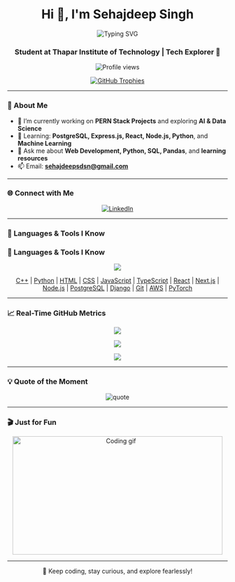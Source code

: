 <h1 align="center">Hi 👋, I'm Sehajdeep Singh</h1>

<p align="center">
  <img src="https://readme-typing-svg.herokuapp.com?font=Fira+Code&duration=4000&pause=1500&center=true&vCenter=true&multiline=true&width=700&height=100&lines=Web+Developer+%7C+Data+Science+Enthusiast;AI+Explorer+%7C+Machine+Learning+Learner;Lifelong+Learner+%F0%9F%93%9A+%7C+Tech+Enthusiast+%F0%9F%94%A5" alt="Typing SVG" />
</p>

<h3 align="center">Student at Thapar Institute of Technology | Tech Explorer 🚀</h3>

<p align="center">
  <img src="https://komarev.com/ghpvc/?username=sehajdeepsingh95&label=Profile%20views&color=0e75b6&style=flat" alt="Profile views" />
</p>

<p align="center">
  <a href="https://github.com/ryo-ma/github-profile-trophy">
    <img src="https://github-profile-trophy.vercel.app/?username=sehajdeepsingh95&theme=algolia&no-bg=true&no-frame=true&margin-w=10" alt="GitHub Trophies" />
  </a>
</p>

---

### 🧠 About Me

- 🔭 I’m currently working on **PERN Stack Projects** and exploring **AI & Data Science**
- 🌱 Learning: **PostgreSQL, Express.js, React, Node.js, Python**, and **Machine Learning**
- 💬 Ask me about **Web Development, Python, SQL, Pandas**, and **learning resources**
- 📫 Email: **sehajdeepsdsn@gmail.com**

---

### 🌐 Connect with Me

<p align="center">
  <a href="https://linkedin.com/in/sehajdeep-singh-75b50b309" target="_blank">
    <img src="https://img.shields.io/badge/LinkedIn-blue?logo=linkedin&style=for-the-badge" alt="LinkedIn" />
  </a>
</p>

---

### 🧰 Languages & Tools I Know

### 🧰 Languages & Tools I Know

<p align="center">
  <img src="https://skillicons.dev/icons?i=cpp,python,html,css,js,ts,react,nextjs,nodejs,postgres,django,git,aws,pytorch" />
</p>

<p align="center">
  <a href="https://cplusplus.com/" target="_blank" rel="noopener noreferrer">C++</a> |
  <a href="https://www.python.org/" target="_blank" rel="noopener noreferrer">Python</a> |
  <a href="https://developer.mozilla.org/en-US/docs/Web/HTML" target="_blank" rel="noopener noreferrer">HTML</a> |
  <a href="https://developer.mozilla.org/en-US/docs/Web/CSS" target="_blank" rel="noopener noreferrer">CSS</a> |
  <a href="https://developer.mozilla.org/en-US/docs/Web/JavaScript" target="_blank" rel="noopener noreferrer">JavaScript</a> |
  <a href="https://www.typescriptlang.org/" target="_blank" rel="noopener noreferrer">TypeScript</a> |
  <a href="https://react.dev/" target="_blank" rel="noopener noreferrer">React</a> |
  <a href="https://nextjs.org/" target="_blank" rel="noopener noreferrer">Next.js</a> |
  <a href="https://nodejs.org/" target="_blank" rel="noopener noreferrer">Node.js</a> |
  <a href="https://www.postgresql.org/" target="_blank" rel="noopener noreferrer">PostgreSQL</a> |
  <a href="https://www.djangoproject.com/" target="_blank" rel="noopener noreferrer">Django</a> |
  <a href="https://git-scm.com/" target="_blank" rel="noopener noreferrer">Git</a> |
  <a href="https://aws.amazon.com/" target="_blank" rel="noopener noreferrer">AWS</a> |
  <a href="https://pytorch.org/" target="_blank" rel="noopener noreferrer">PyTorch</a>
</p>


---

### 📈 Real-Time GitHub Metrics

<p align="center">
  <img src="https://github-readme-stats.vercel.app/api?username=sehajdeepsingh95&theme=tokyonight&show_icons=true&hide_border=false&count_private=true" />
</p>

<p align="center">
  <img src="https://github-readme-streak-stats.herokuapp.com?user=sehajdeepsingh95&theme=tokyonight&hide_border=false" />
</p>

<p align="center">
  <img src="https://github-readme-stats.vercel.app/api/top-langs/?username=sehajdeepsingh95&layout=compact&theme=tokyonight&hide_border=false" />
</p>

---

### 💡 Quote of the Moment

<p align="center">
  <img src="https://quotes-github-readme.vercel.app/api?type=horizontal&theme=radical" alt="quote" />
</p>

---

### 🎬 Just for Fun

<p align="center">
  <img src="https://media.giphy.com/media/qgQUggAC3Pfv687qPC/giphy.gif" width="480" height="270" alt="Coding gif" />
</p>

---

<p align="center">🚀 Keep coding, stay curious, and explore fearlessly!</p>
